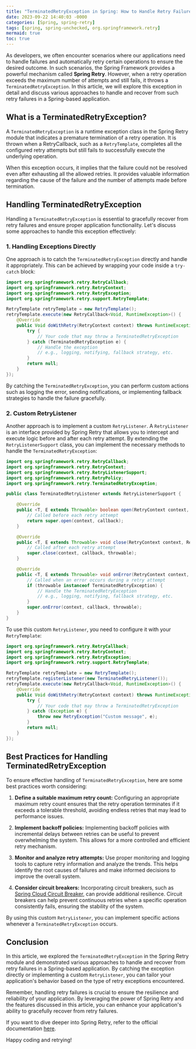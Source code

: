 ```yaml
---
title: "TerminatedRetryException in Spring: How to Handle Retry Failures in Your Application"
date: 2023-09-22 14:40:03 -0000
categories: [Spring, spring-retry]
tags: [spring, spring-unchecked, org.springframework.retry]
mermaid: true
toc: true
---
```



As developers, we often encounter scenarios where our applications need to handle failures and automatically retry certain operations to ensure the desired outcome. In such scenarios, the Spring Framework provides a powerful mechanism called **Spring Retry**. However, when a retry operation exceeds the maximum number of attempts and still fails, it throws a `TerminatedRetryException`. In this article, we will explore this exception in detail and discuss various approaches to handle and recover from such retry failures in a Spring-based application.

## What is a TerminatedRetryException?

A `TerminatedRetryException` is a runtime exception class in the Spring Retry module that indicates a premature termination of a retry operation. It is thrown when a RetryCallback, such as a `RetryTemplate`, completes all the configured retry attempts but still fails to successfully execute the underlying operation.

When this exception occurs, it implies that the failure could not be resolved even after exhausting all the allowed retries. It provides valuable information regarding the cause of the failure and the number of attempts made before termination.

## Handling TerminatedRetryException

Handling a `TerminatedRetryException` is essential to gracefully recover from retry failures and ensure proper application functionality. Let's discuss some approaches to handle this exception effectively:

### 1. Handling Exceptions Directly

One approach is to catch the `TerminatedRetryException` directly and handle it appropriately. This can be achieved by wrapping your code inside a `try-catch` block:

```java
import org.springframework.retry.RetryCallback;
import org.springframework.retry.RetryContext;
import org.springframework.retry.RetryException;
import org.springframework.retry.support.RetryTemplate;

RetryTemplate retryTemplate = new RetryTemplate();
retryTemplate.execute(new RetryCallback<Void, RuntimeException>() {
    @Override
    public Void doWithRetry(RetryContext context) throws RuntimeException {
        try {
            // Your code that may throw a TerminatedRetryException
        } catch (TerminatedRetryException e) {
            // Handle the exception
            // e.g., logging, notifying, fallback strategy, etc.
        }
        return null;
    }
});
```

By catching the `TerminatedRetryException`, you can perform custom actions such as logging the error, sending notifications, or implementing fallback strategies to handle the failure gracefully.

### 2. Custom RetryListener

Another approach is to implement a custom `RetryListener`. A `RetryListener` is an interface provided by Spring Retry that allows you to intercept and execute logic before and after each retry attempt. By extending the `RetryListenerSupport` class, you can implement the necessary methods to handle the `TerminatedRetryException`:

```java
import org.springframework.retry.RetryCallback;
import org.springframework.retry.RetryContext;
import org.springframework.retry.RetryListenerSupport;
import org.springframework.retry.RetryPolicy;
import org.springframework.retry.TerminatedRetryException;

public class TerminatedRetryListener extends RetryListenerSupport {

    @Override
    public <T, E extends Throwable> boolean open(RetryContext context, RetryCallback<T, E> callback) {
        // Called before each retry attempt
        return super.open(context, callback);
    }

    @Override
    public <T, E extends Throwable> void close(RetryContext context, RetryCallback<T, E> callback, Throwable throwable) {
        // Called after each retry attempt
        super.close(context, callback, throwable);
    }

    @Override
    public <T, E extends Throwable> void onError(RetryContext context, RetryCallback<T, E> callback, Throwable throwable) {
        // Called when an error occurs during a retry attempt
        if (throwable instanceof TerminatedRetryException) {
            // Handle the TerminatedRetryException
            // e.g., logging, notifying, fallback strategy, etc.
        }
        super.onError(context, callback, throwable);
    }
}
```

To use this custom `RetryListener`, you need to configure it with your `RetryTemplate`:

```java
import org.springframework.retry.RetryCallback;
import org.springframework.retry.RetryContext;
import org.springframework.retry.RetryException;
import org.springframework.retry.support.RetryTemplate;

RetryTemplate retryTemplate = new RetryTemplate();
retryTemplate.registerListener(new TerminatedRetryListener());
retryTemplate.execute(new RetryCallback<Void, RuntimeException>() {
    @Override
    public Void doWithRetry(RetryContext context) throws RuntimeException {
        try {
            // Your code that may throw a TerminatedRetryException
        } catch (Exception e) {
            throw new RetryException("Custom message", e);
        }
        return null;
    }
});
```

## Best Practices for Handling TerminatedRetryException
To ensure effective handling of `TerminatedRetryException`, here are some best practices worth considering:

1. **Define a suitable maximum retry count:** Configuring an appropriate maximum retry count ensures that the retry operation terminates if it exceeds a tolerable threshold, avoiding endless retries that may lead to performance issues.

2. **Implement backoff policies:** Implementing backoff policies with incremental delays between retries can be useful to prevent overwhelming the system. This allows for a more controlled and efficient retry mechanism.

3. **Monitor and analyze retry attempts:** Use proper monitoring and logging tools to capture retry information and analyze the trends. This helps identify the root causes of failures and make informed decisions to improve the overall system.

4. **Consider circuit breakers:** Incorporating circuit breakers, such as [Spring Cloud Circuit Breaker](https://docs.spring.io/spring-cloud-circuitbreaker/docs/current/reference/html/), can provide additional resilience. Circuit breakers can help prevent continuous retries when a specific operation consistently fails, ensuring the stability of the system.

By using this custom `RetryListener`, you can implement specific actions whenever a `TerminatedRetryException` occurs.

## Conclusion

In this article, we explored the `TerminatedRetryException` in the Spring Retry module and demonstrated various approaches to handle and recover from retry failures in a Spring-based application. By catching the exception directly or implementing a custom `RetryListener`, you can tailor your application's behavior based on the type of retry exceptions encountered.

Remember, handling retry failures is crucial to ensure the resilience and reliability of your application. By leveraging the power of Spring Retry and the features discussed in this article, you can enhance your application's ability to gracefully recover from retry failures.

If you want to dive deeper into Spring Retry, refer to the official documentation [here](https://docs.spring.io/spring-batch/docs/current/reference/html/retry.html).

Happy coding and retrying!
